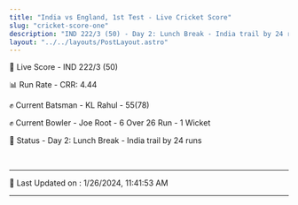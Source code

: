 ```yaml
---
title: "India vs England, 1st Test - Live Cricket Score"
slug: "cricket-score-one"
description: "IND 222/3 (50) - Day 2: Lunch Break - India trail by 24 runs."
layout: "../../layouts/PostLayout.astro"
---
```


🔴 Live Score - IND 222/3 (50)  

📊 Run Rate - CRR: 4.44  

✊ Current Batsman - KL Rahul - 55(78)  

✊ Current Bowler - Joe Root - 6 Over 26 Run - 1 Wicket  

📑 Status - Day 2: Lunch Break - India trail by 24 runs

<br />

***

📝 Last Updated on : 1/26/2024, 11:41:53 AM

***

